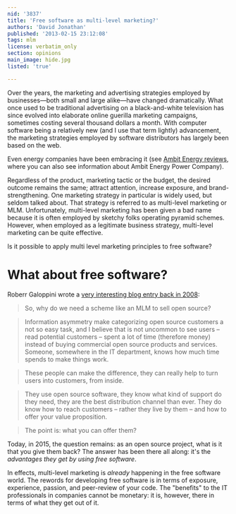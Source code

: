 ```yaml
---
nid: '3837'
title: 'Free software as multi-level marketing?'
authors: 'David Jonathan'
published: '2013-02-15 23:12:08'
tags: mlm
license: verbatim_only
section: opinions
main_image: hide.jpg
listed: 'true'

---
```

Over the years, the marketing and advertising strategies employed by businesses—both small and large alike—have changed dramatically. What once used to be traditional advertising on a black-and-white television has since evolved into elaborate online guerilla marketing campaigns, sometimes costing several thousand dollars a month.  With computer software being a relatively new (and I use that term lightly) advancement, the marketing strategies employed by software distributors has largely been based on the web.

<!--break-->

Even energy companies have been embracing it (see [Ambit Energy reviews](http://www.businessforhome.org/2012/04/ambit-energy-review-2012/), where you can also see information about Ambit Energy Power Company).

Regardless of the product, marketing tactic or the budget, the desired outcome remains the same; attract attention, increase exposure, and brand-strengthening. One marketing strategy in particular is widely used, but seldom talked about. That strategy is referred to as multi-level marketing or MLM. Unfortunately, multi-level marketing has been given a bad name because it is often employed by sketchy folks operating pyramid schemes. However, when employed as a legitimate business strategy, multi-level marketing can be quite effective.

Is it possible to apply multi level marketing principles to free software?

# What about free software?

Roberr Galoppini wrote a [very interesting blog entry back in 2008](http://robertogaloppini.net/2008/05/29/introducing-open-source-network-marketing/):

> So, why do we need a scheme like an MLM to sell open source?

> Information asymmetry make categorizing open source customers a not so easy task, and I believe that is not uncommon to see users – read potential customers – spent a lot of time (therefore money) instead of buying commercial open source products and services. Someone, somewhere in the IT department, knows how much time spends to make things work.

> These people can make the difference, they can really help to turn users into customers, from inside.

> They use open source software, they know what kind of support do they need, they are the best distribution channel than ever. They do know how to reach customers – rather they live by them – and how to offer your value proposition.

> The point is: what you can offer them?

Today, in 2015, the question remains: as an open source project, what is it that you give them back? The answer has been there all along: it's the _advantages they get by using free software_.

In effects, multi-level marketing is _already_ happening in the free software world. The rewords for developing free software is in terms of exposure, experience, passion, and peer-review of your code. The "benefits" to the IT professionals in companies cannot be monetary: it is, however, there in terms of what they get out of it.
